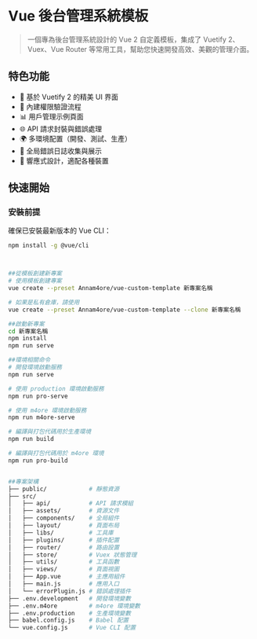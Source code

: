 # Vue 後台管理系統模板

> 一個專為後台管理系統設計的 Vue 2 自定義模板，集成了 Vuetify 2、Vuex、Vue Router 等常用工具，幫助您快速開發高效、美觀的管理介面。

## 特色功能

- 🎨 基於 Vuetify 2 的精美 UI 界面
- 🔐 內建權限驗證流程
- 📊 用戶管理示例頁面
- 🌐 API 請求封裝與錯誤處理
- 🌍 多環境配置（開發、測試、生產）
- 🔄 全局錯誤日誌收集與展示
- 📱 響應式設計，適配各種裝置

## 快速開始

### 安裝前提

確保已安裝最新版本的 Vue CLI：

```bash
npm install -g @vue/cli



##從模板創建新專案
# 使用模板創建專案
vue create --preset Annam4ore/vue-custom-template 新專案名稱

# 如果是私有倉庫，請使用
vue create --preset Annam4ore/vue-custom-template --clone 新專案名稱

##啟動新專案
cd 新專案名稱
npm install
npm run serve

##環境相關命令
# 開發環境啟動服務
npm run serve

# 使用 production 環境啟動服務
npm run pro-serve

# 使用 m4ore 環境啟動服務
npm run m4ore-serve

# 編譯與打包代碼用於生產環境
npm run build

# 編譯與打包代碼用於 m4ore 環境
npm run pro-build


##專案架構
├── public/            # 靜態資源
├── src/
│   ├── api/           # API 請求模組
│   ├── assets/        # 資源文件
│   ├── components/    # 全局組件
│   ├── layout/        # 頁面布局
│   ├── libs/          # 工具庫
│   ├── plugins/       # 插件配置
│   ├── router/        # 路由設置
│   ├── store/         # Vuex 狀態管理
│   ├── utils/         # 工具函數
│   ├── views/         # 頁面視圖
│   ├── App.vue        # 主應用組件
│   ├── main.js        # 應用入口
│   └── errorPlugin.js # 錯誤處理插件
├── .env.development   # 開發環境變數
├── .env.m4ore         # m4ore 環境變數
├── .env.production    # 生產環境變數
├── babel.config.js    # Babel 配置
└── vue.config.js      # Vue CLI 配置
